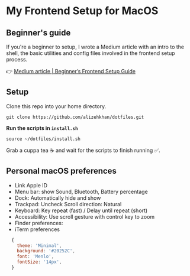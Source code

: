 # My Frontend Setup for MacOS

## Beginner's guide

If you're a beginner to setup, I wrote a Medium article with an intro to the shell, the basic utilities and config files involved in the frontend setup process.

👉 [Medium article | Beginner’s Frontend Setup Guide](https://medium.com/@alizeh.khan/minimalist-frontend-setup-for-macos-caae2b667ab9)

## Setup
Clone this repo into your home directory.

```shell
git clone https://github.com/alizehkhan/dotfiles.git
```
**Run the scripts in `install.sh`**
```shell
source ~/dotfiles/install.sh
```

Grab a cuppa tea ☕️ and wait for the scripts to finish running ✅.

## Personal macOS preferences

- Link Apple ID
- Menu bar: show Sound, Bluetooth, Battery percentage
- Dock: Automatically hide and show
- Trackpad: Uncheck Scroll direction: Natural
- Keyboard: Key repeat (fast) / Delay until repeat (short)
- Accessibility: Use scroll gesture with control key to zoom
- Finder preferences:
- iTerm preferences
```js
  {
    theme: 'Minimal',
    background: '#20252C',
    font: 'Menlo',
    fontSize: '14px',
  }
```
